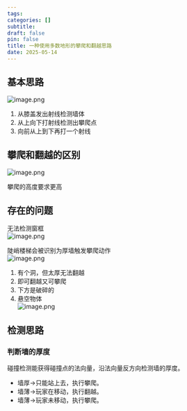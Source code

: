 ```yaml
---
tags:
categories: []
subtitle: 
draft: false
pin: false
title: 一种使用多数地形的攀爬和翻越思路
date: 2025-05-14
---
```


## 基本思路

![image.png](https://cdn.jsdelivr.net/gh/aizawaayame/blogimage@main/img/%E4%B8%80%E7%A7%8D%E9%80%82%E7%94%A8%E5%A4%9A%E6%95%B0%E5%9C%B0%E5%BD%A2%E7%9A%84%E6%94%80%E7%88%AC%E5%92%8C%E7%BF%BB%E8%B6%8A%E6%80%9D%E8%B7%AF-%E5%9F%BA%E6%9C%AC%E6%80%9D%E8%B7%AF.png)

1. 从膝盖发出射线检测墙体
2. 从上向下打射线检测出攀爬点
3. 向前从上到下再打一个射线

## 攀爬和翻越的区别

![image.png](https://cdn.jsdelivr.net/gh/aizawaayame/blogimage@main/img/%E4%B8%80%E7%A7%8D%E9%80%82%E5%BA%94%E5%A4%9A%E6%95%B0%E5%9C%B0%E5%BD%A2%E7%9A%84%E6%94%80%E7%88%AC%E5%92%8C%E7%BF%BB%E8%B6%8A%E6%80%9D%E8%B7%AF-%E7%BF%BB%E8%B6%8A%E5%92%8C%E6%94%80%E7%88%AC%E7%9A%84%E5%8C%BA%E5%88%AB.png)

攀爬的高度要求更高  

## 存在的问题

无法检测窗框  
![image.png](https://cdn.jsdelivr.net/gh/aizawaayame/blogimage@main/img/%E7%A7%8D%E4%BD%BF%E7%94%A8%E5%A4%9A%E6%95%B0%E5%9C%B0%E5%BD%A2%E7%9A%84%E6%94%80%E7%88%AC%E5%92%8C%E7%BF%BB%E8%B6%8A%E6%80%9D%E8%B7%AF-%E6%97%A0%E6%B3%95%E6%A3%80%E6%B5%8B%E7%AA%97%E6%A1%86.png)

陡峭楼梯会被识别为厚墙触发攀爬动作  
![image.png](https://cdn.jsdelivr.net/gh/aizawaayame/blogimage@main/img/%E7%A7%8D%E4%BD%BF%E7%94%A8%E5%A4%9A%E6%95%B0%E5%9C%B0%E5%BD%A2%E7%9A%84%E6%94%80%E7%88%AC%E5%92%8C%E7%BF%BB%E8%B6%8A%E6%80%9D%E8%B7%AF-%E9%99%A1%E5%B3%AD%E6%A5%BC%E6%A2%AF%E8%A2%AB%E8%AF%86%E5%88%AB%E4%B8%BA%E5%8E%9A%E5%A2%99.png)

1. 有个洞，但太厚无法翻越
2. 即可翻越又可攀爬
3. 下方是破碎的
4. 悬空物体  
![image.png](https://cdn.jsdelivr.net/gh/aizawaayame/blogimage@main/img/%E4%B8%80%E7%A7%8D%E4%BD%BF%E7%94%A8%E5%A4%9A%E6%95%B0%E5%9C%B0%E5%BD%A2%E7%9A%84%E6%94%80%E7%88%AC%E5%92%8C%E7%BF%BB%E8%B6%8A%E6%80%9D%E8%B7%AF-%E6%9E%81%E7%AB%AF%E6%83%85%E5%86%B5%E7%9A%84%E8%AF%86%E5%88%AB.png)

## 检测思路

### 判断墙的厚度

碰撞检测能获得碰撞点的法向量，沿法向量反方向检测墙的厚度。
- 墙厚->只能站上去，执行攀爬。
- 墙薄->玩家在移动，执行翻越。
- 墙薄->玩家未移动，执行攀爬。
